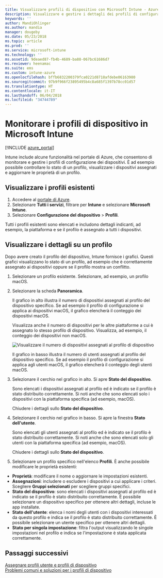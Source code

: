 ```yaml
---
title: Visualizzare profili di dispositivo con Microsoft Intune - Azure | Microsoft Docs
description: Visualizzare e gestire i dettagli dei profili di configurazione dei dispositivi in Microsoft Intune e visualizzare un grafico del numero di dispositivi assegnati a un profilo e i dispositivi con profili assegnati o distribuiti.
keywords: ''
author: MandiOhlinger
ms.author: mandia
manager: dougeby
ms.date: 05/23/2018
ms.topic: article
ms.prod: ''
ms.service: microsoft-intune
ms.technology: ''
ms.assetid: 9deaed87-fb4b-4689-ba88-067bc61686d7
ms.reviewer: heenamac
ms.suite: ems
ms.custom: intune-azure
ms.openlocfilehash: bffb6832200379fca0221d8718afdebe06163980
ms.sourcegitcommit: 97b9f966f23895495b4c8a685f1397b78cc01d57
ms.translationtype: HT
ms.contentlocale: it-IT
ms.lasthandoff: 06/04/2018
ms.locfileid: "34744789"
---
```

# <a name="monitor-device-profiles-in-microsoft-intune"></a>Monitorare i profili di dispositivo in Microsoft Intune

[!INCLUDE [azure_portal](./includes/azure_portal.md)]

Intune include alcune funzionalità nel portale di Azure, che consentono di monitorare e gestire i profili di configurazione dei dispositivi. È ad esempio possibile controllare lo stato di un profilo, visualizzare i dispositivi assegnati e aggiornare le proprietà di un profilo.

## <a name="view-existing-profiles"></a>Visualizzare i profili esistenti

1. Accedere al [portale di Azure](https://portal.azure.com).
2. Selezionare **Tutti i servizi**, filtrare per **Intune** e selezionare **Microsoft Intune**.
3. Selezionare **Configurazione del dispositivo** > **Profili**.

Tutti i profili esistenti sono elencati e includono dettagli indicanti, ad esempio, la piattaforma e se il profilo è assegnato a tutti i dispositivi.

## <a name="view-details-on-a-profile"></a>Visualizzare i dettagli su un profilo

Dopo avere creato il profilo del dispositivo, Intune fornisce i grafici. Questi grafici visualizzano lo stato di un profilo, ad esempio che è correttamente assegnato ai dispositivi oppure se il profilo mostra un conflitto.

1. Selezionare un profilo esistente. Selezionare, ad esempio, un profilo macOS.
2. Selezionare la scheda **Panoramica**.

    Il grafico in alto illustra il numero di dispositivi assegnati al profilo del dispositivo specifico. Se ad esempio il profilo di configurazione si applica ai dispositivi macOS, il grafico elencherà il conteggio dei dispositivi macOS.

    Visualizza anche il numero di dispositivi per le altre piattaforme a cui è assegnato lo stesso profilo di dispositivo. Visualizza, ad esempio, il conteggio dei dispositivi non macOS.

    ![Visualizzare il numero di dispositivi assegnati al profilo di dispositivo](./media/device-configuration-profile-graphical-chart.png)

    Il grafico in basso illustra il numero di utenti assegnati al profilo del dispositivo specifico. Se ad esempio il profilo di configurazione si applica agli utenti macOS, il grafico elencherà il conteggio degli utenti macOS.

3. Selezionare il cerchio nel grafico in alto. Si apre **Stato del dispositivo**.

    Sono elencati i dispositivi assegnati al profilo ed è indicato se il profilo è stato distribuito correttamente. Si noti anche che sono elencati solo i dispositivi con la piattaforma specifica (ad esempio, macOS).

    Chiudere i dettagli sullo **Stato del dispositivo**.

4. Selezionare il cerchio nel grafico in basso. Si apre la finestra **Stato dell'utente**. 

    Sono elencati gli utenti assegnati al profilo ed è indicato se il profilo è stato distribuito correttamente. Si noti anche che sono elencati solo gli utenti con la piattaforma specifica (ad esempio, macOS).

    Chiudere i dettagli sullo **Stato del dispositivo**.

5. Selezionare un profilo specifico nell'elenco **Profili**. È anche possibile modificare le proprietà esistenti:
  - **Proprietà**: modificare il nome o aggiornare le impostazioni esistenti.
  - **Assegnazioni**: includere o escludere i dispositivi a cui applicare i criteri. Scegliere **Gruppi selezionati** per scegliere gruppi specifici.
  - **Stato del dispositivo**: sono elencati i dispositivi assegnati al profilo ed è indicato se il profilo è stato distribuito correttamente. È possibile selezionare un dispositivo specifico per ottenere altri dettagli, incluse le app installate.
  - **Stato dell'utente**: elenca i nomi degli utenti con i dispositivi interessati da questo profilo e indica se il profilo è stato distribuito correttamente. È possibile selezionare un utente specifico per ottenere altri dettagli.
  - **Stato per singola impostazione**: filtra l'output visualizzando le singole impostazioni nel profilo e indica se l'impostazione è stata applicata correttamente.

## <a name="next-steps"></a>Passaggi successivi
[Assegnare profili utente e profili di dispositivo](device-profile-assign.md)  
[Problemi comuni e soluzioni per i profili di dispositivo](device-profile-troubleshoot.md)
